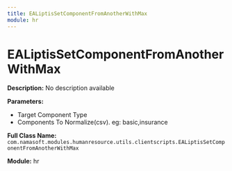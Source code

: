 ```yaml
---
title: EALiptisSetComponentFromAnotherWithMax
module: hr
---
```


# EALiptisSetComponentFromAnotherWithMax

**Description:** No description available

**Parameters:**
- Target Component Type
- Components To Normalize(csv). eg: basic,insurance

**Full Class Name:** `com.namasoft.modules.humanresource.utils.clientscripts.EALiptisSetComponentFromAnotherWithMax`

**Module:** hr


